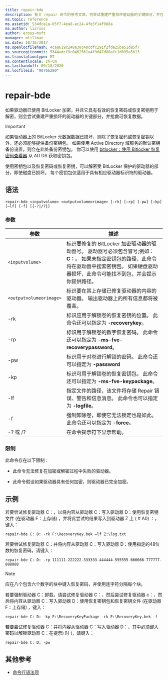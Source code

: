 ```yaml
---
title: repair-bde
description: 有关 repair 命令的参考文章，可尝试重建严重损坏驱动器的关键部分，并在使用 BitLocker 对驱动器进行加密时抢救可恢复数据。
ms.topic: reference
ms.assetid: 534dca1a-05f7-4ea8-ac24-4fe5f14f988a
ms.author: lizross
author: eross-msft
manager: mtillman
ms.date: 10/16/2017
ms.openlocfilehash: 4caa619c248a30c48cdfc291f2fde25ba51d85f7
ms.sourcegitcommit: 5344adcf9c0462561a4f9d47d80afc1d095a5b13
ms.translationtype: MT
ms.contentlocale: zh-CN
ms.lasthandoff: 09/18/2020
ms.locfileid: "90766280"
---
```

# <a name="repair-bde"></a>repair-bde

如果驱动器已使用 BitLocker 加密，并且它具有有效的恢复密码或恢复密钥用于解密，则会尝试重建严重损坏的驱动器的关键部分，并抢救可恢复数据。

> [!IMPORTANT]
> 如果驱动器上的 BitLocker 元数据数据已损坏，则除了恢复密码或恢复密钥以外，还必须能够提供备份密钥包。 如果使用 Active Directory 域服务的默认密钥备份设置，则会在此处备份密钥包。 你可以使用 [bitlocker：使用 Bitlocker 恢复密码查看器](/windows/security/information-protection/bitlocker/bitlocker-use-bitlocker-recovery-password-viewer) 从 AD DS 获取密钥包。
>
> 使用密钥包以及恢复密码或恢复密钥，可以解密受 BitLocker 保护的驱动器的部分，即使磁盘已损坏。 每个密钥包仅适用于具有相应驱动器标识符的驱动器。

## <a name="syntax"></a>语法

```
repair-bde <inputvolume> <outputvolumeorimage> [-rk] [–rp] [-pw] [–kp] [–lf] [-f] [{-?|/?}]
```

### <a name="parameters"></a>参数

| 参数 | 描述 |
|--|--|
| `<inputvolume>` | 标识要修复的 BitLocker 加密驱动器的驱动器号。 驱动器号必须包含冒号;例如： **C：**。 如果未指定密钥包的路径，此命令将在驱动器中搜索密钥包。 如果硬盘驱动器损坏，此命令可能找不到包，并会提示你提供路径。 |
| `<outputvolumeorimage>` | 标识要在其上存储已修复驱动器的内容的驱动器。 输出驱动器上的所有信息都将被覆盖。 |
| -rk | 标识应用于解锁卷的恢复密钥的位置。 此命令还可以指定为 **-recoverykey**。 |
| -rp | 标识用于解锁卷的数字恢复密码。 此命令还可以指定为 **-ms-fve-recoverypassword**。 |
| -pw | 标识用于对卷进行解锁的密码。 此命令还可以指定为 **-password** |
| -kp | 标识可用于解锁卷的恢复密钥包。 此命令还可以指定为 **-ms-fve-keypackage**。 |
| -lf | 指定文件的路径，该文件将存储 Repair 错误、警告和信息消息。 此命令也可以指定为 **-logfile**。 |
| -f | 强制卸除卷，即使它无法锁定也是如此。 此命令还可以指定为 **-force**。 |
| -? 或 /? | 在命令提示符下显示帮助。 |

### <a name="limitations"></a>限制

此命令存在以下限制：

- 此命令无法修复在加密或解密过程中失败的驱动器。

- 此命令假设如果驱动器具有任何加密，则驱动器已完全加密。

## <a name="examples"></a>示例

若要尝试修复驱动器 C：，以将内容从驱动器 C：写入驱动器 D：使用恢复密钥文件 (在驱动器 F：上存储) ，并将此尝试的结果写入到驱动器 Z 上 ( # A0) ：，键入：

```
repair-bde C: D: -rk F:\RecoveryKey.bek –lf Z:\log.txt
```

若要尝试修复驱动器 C：并将内容从驱动器 C：写入驱动器 D：使用指定的48位数的恢复密码，请键入：

```
repair-bde C: D: -rp 111111-222222-333333-444444-555555-666666-777777-888888
```

>[!NOTE]
> 应在八个包含六个数字的块中键入恢复密码，并使用连字符分隔每个块。

若要强制驱动器 C：卸载，请尝试修复驱动器 C：，然后尝试修复驱动器 c：，然后将内容从驱动器 C：写入驱动器 D：使用恢复密钥包和恢复密钥文件 (在驱动器 F：上存储) ，键入：

```
repair-bde C: D: -kp F:\RecoveryKeyPackage -rk F:\RecoveryKey.bek -f
```

若要尝试修复驱动器 C：并将内容从驱动器 C：写入驱动器 D：，其中必须键入密码以解锁驱动器 C：在提示) 时 (，请键入：

```
repair-bde C: D: -pw
```

## <a name="additional-references"></a>其他参考

- [命令行语法项](command-line-syntax-key.md)
